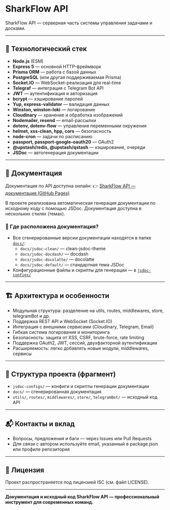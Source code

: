 # SharkFlow API

SharkFlow API — серверная часть системы управления задачами и досками.

---

## 🚀 Технологический стек

- **Node.js** (ESM)
- **Express 5** — основной HTTP-фреймворк
- **Prisma ORM** — работа с базой данных
- **PostgreSQL** (или другая поддерживаемая Prisma)
- **Socket.IO** — WebSocket-реализация для real-time
- **Telegraf** — интеграция с Telegram Bot API
- **JWT** — аутентификация и авторизация
- **bcrypt** — хэширование паролей
- **Yup, express-validator** — валидация данных
- **Winston, winston-loki** — логирование
- **Cloudinary** — хранение и обработка изображений
- **Nodemailer, resend** — email-рассылки
- **dotenv, dotenv-flow** — управление переменными окружения
- **helmet, xss-clean, hpp, cors** — безопасность
- **node-cron** — задачи по расписанию
- **passport, passport-google-oauth20** — OAuth2
- **@upstash/redis, @upstash/qstash** — кэширование, очереди
- **JSDoc** — автогенерация документации

---

## 📖 Документация

Документация по API доступна онлайн:
👉 [SharkFlow API — документация (GitHub Pages)](https://kramarich000.github.io/SharkFlow-API/)

В проекте реализована автоматическая генерация документации по исходному коду с помощью JSDoc. Документация доступна в нескольких стилях (темах).

### 📂 Где расположена документация?
- Все сгенерированные версии документации находятся в папке [`docs/`](./docs/):
  - `docs/jsdoc-clean/` — clean-jsdoc-theme
  - `docs/jsdoc-docdash/` — docdash
  - `docs/jsdoc-docolatte/` — docolatte
  - `docs/jsdoc-default/` — стандартная тема JSDoc
- Конфигурационные файлы и скрипты для генерации — в [`jsdoc-configs/`](./jsdoc-configs/)

---

## 🏗 Архитектура и особенности
- Модульная структура: разделение на utils, routes, middlewares, store, telegramBot и др.
- Поддержка REST API и WebSocket (Socket.IO)
- Интеграция с внешними сервисами (Cloudinary, Telegram, Email)
- Гибкая система логирования и мониторинга
- Безопасность: защита от XSS, CSRF, brute-force, rate limiting
- Поддержка OAuth2, JWT, сессий, двухфакторной аутентификации
- Расширяемость: легко добавлять новые модули, middlewares, сервисы

---

## 📂 Структура проекта (фрагмент)
- `jsdoc-configs/` — конфиги и скрипты генерации документации
- `docs/` — сгенерированная документация
- `utils/`, `routes/`, `middlewares/`, `store/`, `telegramBot/` — исходный код API

---

## 📬 Контакты и вклад
- Вопросы, предложения и баги — через Issues или Pull Requests
- Для связи с автором используйте email, указанный в package.json или профиле репозитория

---

## 📝 Лицензия

Проект распространяется под лицензией ISC (см. файл LICENSE).

---

**Документация и исходный код SharkFlow API — профессиональный инструмент для современных команд.**